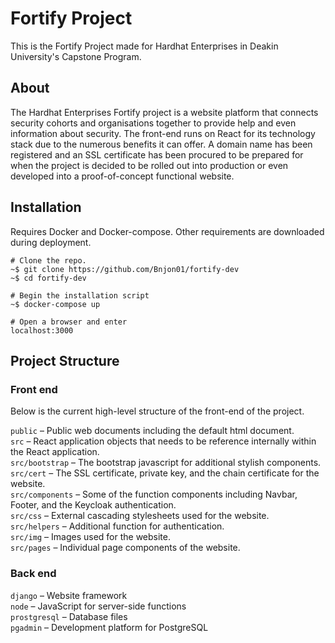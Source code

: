 # Fortify Project

This is the Fortify Project made for Hardhat Enterprises in Deakin University's Capstone Program.

## About

The Hardhat Enterprises Fortify project is a website platform that connects security cohorts and organisations together to provide help and even information about security. The front-end runs on React for its technology stack due to the numerous benefits it can offer. A domain name has been registered and an SSL certificate has been procured to be prepared for when the project is decided to be rolled out into production or even developed into a proof-of-concept functional website.

## Installation

Requires Docker and Docker-compose.
Other requirements are downloaded during deployment.

```
# Clone the repo.
~$ git clone https://github.com/Bnjon01/fortify-dev
~$ cd fortify-dev

# Begin the installation script
~$ docker-compose up

# Open a browser and enter
localhost:3000
```

## Project Structure
### Front end
Below is the current high-level structure of the front-end of the project.

`public` – Public web documents including the default html document.<br />
`src` – React application objects that needs to be reference internally within the React application.<br />
`src/bootstrap` – The bootstrap javascript for additional stylish components.<br />
`src/cert` – The SSL certificate, private key, and the chain certificate for the website.<br />
`src/components` – Some of the function components including Navbar, Footer, and the Keycloak authentication.<br />
`src/css` – External cascading stylesheets used for the website.<br />
`src/helpers` – Additional function for authentication.<br />
`src/img` – Images used for the website.<br />
`src/pages` – Individual page components of the website.<br />

### Back end
`django` – Website framework<br />
`node` – JavaScript for server-side functions<br />
`prostgresql` – Database files<br />
`pgadmin` – Development platform for PostgreSQL<br />
